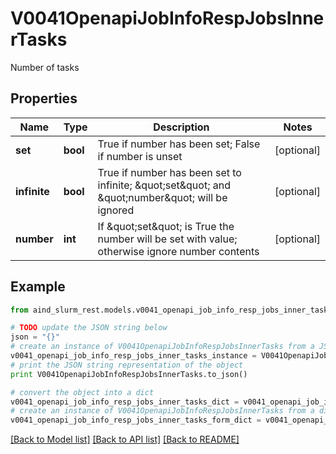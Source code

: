 # V0041OpenapiJobInfoRespJobsInnerTasks

Number of tasks

## Properties

Name | Type | Description | Notes
------------ | ------------- | ------------- | -------------
**set** | **bool** | True if number has been set; False if number is unset | [optional] 
**infinite** | **bool** | True if number has been set to infinite; \&quot;set\&quot; and \&quot;number\&quot; will be ignored | [optional] 
**number** | **int** | If \&quot;set\&quot; is True the number will be set with value; otherwise ignore number contents | [optional] 

## Example

```python
from aind_slurm_rest.models.v0041_openapi_job_info_resp_jobs_inner_tasks import V0041OpenapiJobInfoRespJobsInnerTasks

# TODO update the JSON string below
json = "{}"
# create an instance of V0041OpenapiJobInfoRespJobsInnerTasks from a JSON string
v0041_openapi_job_info_resp_jobs_inner_tasks_instance = V0041OpenapiJobInfoRespJobsInnerTasks.from_json(json)
# print the JSON string representation of the object
print V0041OpenapiJobInfoRespJobsInnerTasks.to_json()

# convert the object into a dict
v0041_openapi_job_info_resp_jobs_inner_tasks_dict = v0041_openapi_job_info_resp_jobs_inner_tasks_instance.to_dict()
# create an instance of V0041OpenapiJobInfoRespJobsInnerTasks from a dict
v0041_openapi_job_info_resp_jobs_inner_tasks_form_dict = v0041_openapi_job_info_resp_jobs_inner_tasks.from_dict(v0041_openapi_job_info_resp_jobs_inner_tasks_dict)
```
[[Back to Model list]](../README.md#documentation-for-models) [[Back to API list]](../README.md#documentation-for-api-endpoints) [[Back to README]](../README.md)



